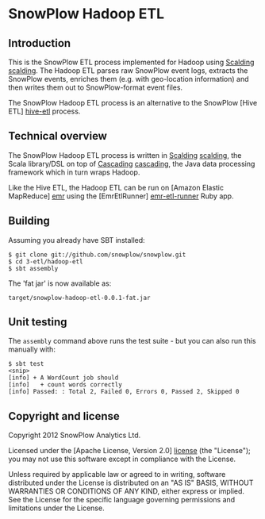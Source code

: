 # SnowPlow Hadoop ETL

## Introduction

This is the SnowPlow ETL process implemented for Hadoop using [Scalding] [scalding]. The Hadoop ETL parses raw SnowPlow event logs, extracts the SnowPlow events, enriches them (e.g. with geo-location information) and then writes them out to SnowPlow-format event files.

The SnowPlow Hadoop ETL process is an alternative to the SnowPlow [Hive ETL] [hive-etl] process.

## Technical overview

The SnowPlow Hadoop ETL process is written in [Scalding] [scalding], the Scala library/DSL on top of [Cascading] [cascading], the Java data processing framework which in turn wraps Hadoop.

Like the Hive ETL, the Hadoop ETL can be run on [Amazon Elastic MapReduce] [emr] using the [EmrEtlRunner] [emr-etl-runner] Ruby app.

## Building

Assuming you already have SBT installed:

    $ git clone git://github.com/snowplow/snowplow.git
    $ cd 3-etl/hadoop-etl
    $ sbt assembly

The 'fat jar' is now available as:

    target/snowplow-hadoop-etl-0.0.1-fat.jar

## Unit testing

The `assembly` command above runs the test suite - but you can also run this manually with:

    $ sbt test
    <snip>
    [info] + A WordCount job should
	[info]   + count words correctly
	[info] Passed: : Total 2, Failed 0, Errors 0, Passed 2, Skipped 0

## Copyright and license

Copyright 2012 SnowPlow Analytics Ltd.

Licensed under the [Apache License, Version 2.0] [license] (the "License");
you may not use this software except in compliance with the License.

Unless required by applicable law or agreed to in writing, software
distributed under the License is distributed on an "AS IS" BASIS,
WITHOUT WARRANTIES OR CONDITIONS OF ANY KIND, either express or implied.
See the License for the specific language governing permissions and
limitations under the License.

[scalding]: https://github.com/twitter/scalding/
[cascading]: http://www.cascading.org/
[snowplow]: http://snowplowanalytics.com
[hive-etl]: https://github.com/snowplow/snowplow/tree/master/3-etl/hive-etl
[emr]: http://aws.amazon.com/elasticmapreduce/
[emr-etl-runner]: https://github.com/snowplow/snowplow/tree/master/3-etl/emr-etl-runner
[license]: http://www.apache.org/licenses/LICENSE-2.0
